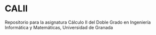 # CALII
Repositorio para la asignatura Cálculo II del Doble Grado en Ingeniería Informática y Matemáticas, Universidad de Granada
